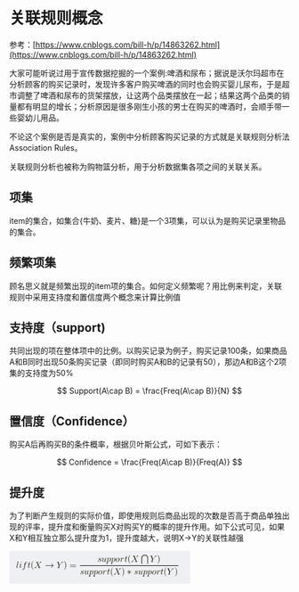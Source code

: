# 关联规则概念



参考：[https://www.cnblogs.com/bill-h/p/14863262.html](https://www.cnblogs.com/bill-h/p/14863262.html)

大家可能听说过用于宣传数据挖掘的一个案例:啤酒和尿布；据说是沃尔玛超市在分析顾客的购买记录时，发现许多客户购买啤酒的同时也会购买婴儿尿布，于是超市调整了啤酒和尿布的货架摆放，让这两个品类摆放在一起；结果这两个品类的销量都有明显的增长；分析原因是很多刚生小孩的男士在购买的啤酒时，会顺手带一些婴幼儿用品。

不论这个案例是否是真实的，案例中分析顾客购买记录的方式就是关联规则分析法Association Rules。

关联规则分析也被称为购物篮分析，用于分析数据集各项之间的关联关系。

## 项集

item的集合，如集合{牛奶、麦片、糖}是一个3项集，可以认为是购买记录里物品的集合。

## 频繁项集

顾名思义就是频繁出现的item项的集合。如何定义频繁呢？用比例来判定，关联规则中采用支持度和置信度两个概念来计算比例值

## 支持度（support)

共同出现的项在整体项中的比例。以购买记录为例子，购买记录100条，如果商品A和B同时出现50条购买记录（即同时购买A和B的记录有50），那边A和B这个2项集的支持度为50%


$$
Support(A\cap B) = \frac{Freq(A\cap B)}{N}
$$

## 置信度（Confidence）

购买A后再购买B的条件概率，根据贝叶斯公式，可如下表示：


$$
Confidence = \frac{Freq(A\cap B)}{Freq(A)}
$$

## 提升度

为了判断产生规则的实际价值，即使用规则后商品出现的次数是否高于商品单独出现的评率，提升度和衡量购买X对购买Y的概率的提升作用。如下公式可见，如果X和Y相互独立那么提升度为1，提升度越大，说明X->Y的关联性越强

![](image/Pasted%20image%2020221107221749.png)

